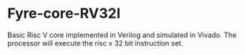 # Fyre-core-RV32I
Basic Risc V core implemented in Verilog and simulated in Vivado. The processor will execute the risc v 32 bit instruction set.
